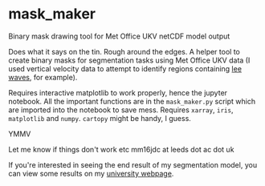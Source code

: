 # mask_maker
Binary mask drawing tool for Met Office UKV netCDF model output

Does what it says on the tin. Rough around the edges. A helper tool to create binary masks for segmentation tasks using Met Office UKV data (I used vertical velocity data to attempt to identify regions containing [lee waves](https://www.metoffice.gov.uk/weather/learn-about/weather/types-of-weather/wind/lee-waves), for example).

Requires interactive matplotlib to work properly, hence the jupyter notebook.
All the important functions are in the `mask_maker.py` script which are imported into the notebook to save mess. 
Requires `xarray`, `iris`, `matplotlib` and `numpy`. `cartopy` might be handy, I guess.

YMMV

Let me know if things don't work etc
mm16jdc at leeds dot ac dot uk

If you're interested in seeing the end result of my segmentation model, you can view some results on my [university webpage](https://homepages.see.leeds.ac.uk/~mm16jdc/phd/lee_waves/).
